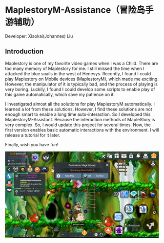 # MaplestoryM-Assistance（冒险岛手游辅助）
Developer: Xiaokai(Johannes) Liu
## Introduction

Maplestory is one of my favorite video games when I was a Child. There are too many memory of Maplestory for me. I still missed the time when I attacked the blue snails in the west of Henesys. Recently, I found I could play Maplestory on Mobile devices (MaplestoryM), which made me exciting. However, the manipulator of it is typically bad, and the process of playing is very boring. Luckily, I found I could develop some scripts to enable play of this game automatically, which save my patience on it. 

I investigated almost all the solutions for play MaplestoryM automatically. I learned a lot from these solutions. However, I find these solutions are not enough smart to enable a long time auto-interaction. So I developed this MaplestoryM-Assistant. Because the interaction methods of MapleStory is very complex. So, I would update this project for several times. Now, the first version enables basic automatic interactions with the environment. I will release a tutorial for it later.

Finally, wish you have fun!


![MapleStoryM](./img.png)